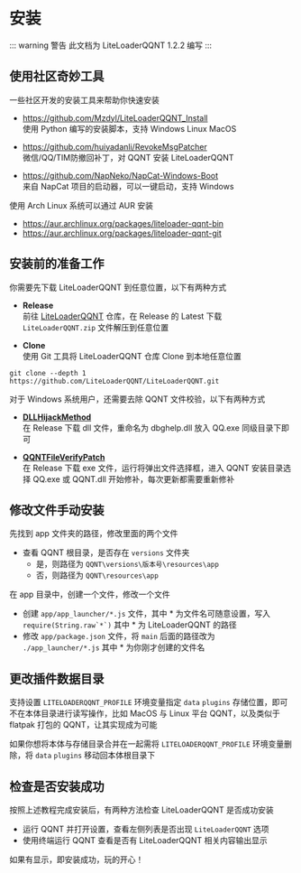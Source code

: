 # 安装

::: warning 警告
此文档为 LiteLoaderQQNT 1.2.2 编写
:::



## 使用社区奇妙工具

一些社区开发的安装工具来帮助你快速安装

- https://github.com/Mzdyl/LiteLoaderQQNT_Install  
使用 Python 编写的安装脚本，支持 Windows Linux MacOS

- https://github.com/huiyadanli/RevokeMsgPatcher  
微信/QQ/TIM防撤回补丁，对 QQNT 安装 LiteLoaderQQNT

- https://github.com/NapNeko/NapCat-Windows-Boot  
来自 NapCat 项目的启动器，可以一键启动，支持 Windows

使用 Arch Linux 系统可以通过 AUR 安装

- https://aur.archlinux.org/packages/liteloader-qqnt-bin
- https://aur.archlinux.org/packages/liteloader-qqnt-git



## 安装前的准备工作

你需要先下载 LiteLoaderQQNT 到任意位置，以下有两种方式

- **Release**  
前往 [LiteLoaderQQNT](https://github.com/LiteLoaderQQNT/LiteLoaderQQNT) 仓库，在 Release 的 Latest 下载 `LiteLoaderQQNT.zip` 文件解压到任意位置

- **Clone**  
使用 Git 工具将 LiteLoaderQQNT 仓库 Clone 到本地任意位置
``` shell
git clone --depth 1 https://github.com/LiteLoaderQQNT/LiteLoaderQQNT.git
```

对于 Windows 系统用户，还需要去除 QQNT 文件校验，以下有两种方式

- [**DLLHijackMethod**](https://github.com/LiteLoaderQQNT/QQNTFileVerifyPatch/tree/DLLHijackMethod)  
在 Release 下载 dll 文件，重命名为 dbghelp.dll 放入 QQ.exe 同级目录下即可

- [**QQNTFileVerifyPatch**](https://github.com/LiteLoaderQQNT/QQNTFileVerifyPatch)  
在 Release 下载 exe 文件，运行将弹出文件选择框，进入 QQNT 安装目录选择 QQ.exe 或 QQNT.dll 开始修补，每次更新都需要重新修补



## 修改文件手动安装

先找到 app 文件夹的路径，修改里面的两个文件

- 查看 QQNT 根目录，是否存在 `versions` 文件夹
    - 是，则路径为 `QQNT\versions\版本号\resources\app`
    - 否，则路径为 `QQNT\resources\app`

在 app 目录中，创建一个文件，修改一个文件

- 创建 `app/app_launcher/*.js` 文件，其中 * 为文件名可随意设置，写入 ``require(String.raw`*`)`` 其中 * 为 LiteLoaderQQNT 的路径
- 修改 `app/package.json` 文件，将 `main` 后面的路径改为 `./app_launcher/*.js` 其中 * 为你刚才创建的文件名



## 更改插件数据目录

支持设置 `LITELOADERQQNT_PROFILE` 环境变量指定 `data` `plugins` 存储位置，即可不在本体目录进行读写操作，比如 MacOS 与 Linux 平台 QQNT，以及类似于 flatpak 打包的 QQNT，让其实现成为可能  

如果你想将本体与存储目录合并在一起需将 `LITELOADERQQNT_PROFILE` 环境变量删除，将 `data` `plugins` 移动回本体根目录下



## 检查是否安装成功

按照上述教程完成安装后，有两种方法检查 LiteLoaderQQNT 是否成功安装

- 运行 QQNT 并打开设置，查看左侧列表是否出现 `LiteLoaderQQNT` 选项
- 使用终端运行 QQNT 查看是否有 LiteLoaderQQNT 相关内容输出显示

如果有显示，即安装成功，玩的开心！
